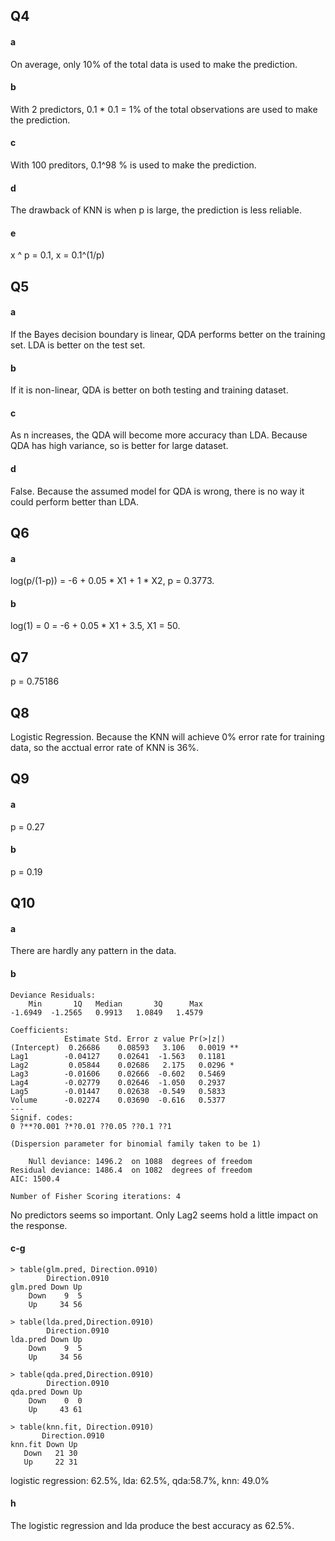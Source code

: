 ## Q4
#### a
On average, only 10% of the total data is used to make the prediction.
#### b
With 2 predictors, 0.1 * 0.1 = 1% of the total observations are used to make the prediction.
#### c
With 100 preditors, 0.1^98 % is used to make the prediction.
#### d
The drawback of KNN is when p is large, the prediction is less reliable.
#### e
x ^ p = 0.1, x = 0.1^(1/p)

## Q5
#### a
If the Bayes decision boundary is linear, QDA performs better on the training set. LDA is better on the test set.
#### b
If it is non-linear, QDA is better on both testing and training dataset.
#### c
As n increases, the QDA will become more accuracy than LDA. Because QDA has high variance, so is better for large dataset.
#### d
False. Because the assumed model for QDA is wrong, there is no way it could perform better than LDA.

## Q6
#### a
log(p/(1-p)) = -6 + 0.05 * X1 + 1 * X2,  p = 0.3773.
#### b
log(1) = 0 = -6 + 0.05 * X1 + 3.5, X1 = 50.

## Q7
p = 0.75186

## Q8
Logistic Regression. Because the KNN will achieve 0% error rate for training data, so the acctual error rate of KNN is 36%.

## Q9
#### a
p = 0.27
#### b
p = 0.19

## Q10
#### a
There are hardly any pattern in the data.
#### b
```
Deviance Residuals: 
    Min       1Q   Median       3Q      Max  
-1.6949  -1.2565   0.9913   1.0849   1.4579  

Coefficients:
            Estimate Std. Error z value Pr(>|z|)   
(Intercept)  0.26686    0.08593   3.106   0.0019 **
Lag1        -0.04127    0.02641  -1.563   0.1181   
Lag2         0.05844    0.02686   2.175   0.0296 * 
Lag3        -0.01606    0.02666  -0.602   0.5469   
Lag4        -0.02779    0.02646  -1.050   0.2937   
Lag5        -0.01447    0.02638  -0.549   0.5833   
Volume      -0.02274    0.03690  -0.616   0.5377   
---
Signif. codes:  
0 ?**?0.001 ?*?0.01 ??0.05 ??0.1 ??1

(Dispersion parameter for binomial family taken to be 1)

    Null deviance: 1496.2  on 1088  degrees of freedom
Residual deviance: 1486.4  on 1082  degrees of freedom
AIC: 1500.4

Number of Fisher Scoring iterations: 4
```
No predictors seems so important. Only Lag2 seems hold a little impact on the response.

#### c-g
```
> table(glm.pred, Direction.0910)
        Direction.0910
glm.pred Down Up
    Down    9  5
    Up     34 56

> table(lda.pred,Direction.0910)
        Direction.0910
lda.pred Down Up
    Down    9  5
    Up     34 56

> table(qda.pred,Direction.0910)
        Direction.0910
qda.pred Down Up
    Down    0  0
    Up     43 61
    
> table(knn.fit, Direction.0910)
       Direction.0910
knn.fit Down Up
   Down   21 30
   Up     22 31
```
logistic regression: 62.5%, lda: 62.5%, qda:58.7%, knn: 49.0%

#### h
The logistic regression and lda produce the best accuracy as 62.5%.
